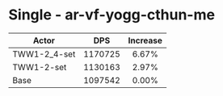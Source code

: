 # Single - ar-vf-yogg-cthun-me
| Actor | DPS | Increase |
|---|:---:|:---:|
|TWW1-2_4-set|1170725|6.67%|
|TWW1-2-set|1130163|2.97%|
|Base|1097542|0.00%|
